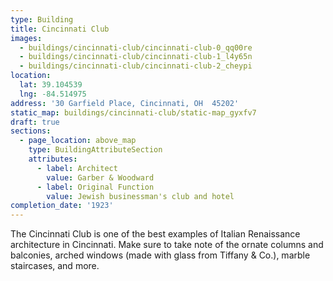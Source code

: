 ```yaml
---
type: Building
title: Cincinnati Club
images:
  - buildings/cincinnati-club/cincinnati-club-0_qq00re
  - buildings/cincinnati-club/cincinnati-club-1_l4y65n
  - buildings/cincinnati-club/cincinnati-club-2_cheypi
location:
  lat: 39.104539
  lng: -84.514975
address: '30 Garfield Place, Cincinnati, OH  45202'
static_map: buildings/cincinnati-club/static-map_gyxfv7
draft: true
sections:
  - page_location: above_map
    type: BuildingAttributeSection
    attributes:
      - label: Architect
        value: Garber & Woodward
      - label: Original Function
        value: Jewish businessman's club and hotel
completion_date: '1923'
---
```

The Cincinnati Club is one of the best examples of Italian Renaissance architecture in Cincinnati. Make sure to take note of the ornate columns and balconies, arched windows (made with glass from Tiffany & Co.), marble staircases, and more.
